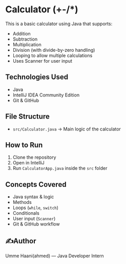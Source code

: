 # Calculator (+-/*)

This is a basic calculator using Java that supports:

- Addition
- Subtraction
- Multiplication
- Division (with divide-by-zero handling)
- Looping to allow multiple calculations
- Uses Scanner for user input

## Technologies Used
- Java
- IntelliJ IDEA Community Edition
- Git & GitHub

## File Structure
- `src/Calculator.java` → Main logic of the calculator

## How to Run
1. Clone the repository
2. Open in IntelliJ
3. Run `CalculatorApp.java` inside the `src` folder

## Concepts Covered
- Java syntax & logic
- Methods
- Loops (`while`, `switch`)
- Conditionals
- User input (`Scanner`)
- Git & GitHub workflow

## ✍Author
Umme Haani(ahmed) — Java Developer Intern
